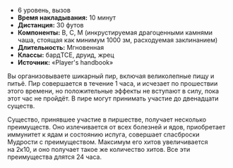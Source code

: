 -   6 уровень, вызов
-   **Время накладывания:** 10 минут
-   **Дистанция:** 30 футов
-   **Компоненты:** В, С, М (инкрустируемая драгоценными камнями чаша, стоящая как минимум 1000 зм, расходуемая заклинанием)
-   **Длительность:** Мгновенная
-   **Классы:** бардTCE, друид, жрец
-   **Источник:** «Player's handbook»

Вы организовываете шикарный пир, включая великолепные пищу и питьё. Пир совершается в течение 1 часа, и исчезает по прошествии этого времени, но положительные эффекты не вступают в силу, пока этот час не пройдёт. В пире могут принимать участие до двенадцати существ.

Существо, принявшее участие в пиршестве, получает несколько преимуществ. Оно излечивается от всех болезней и ядов, приобретает иммунитет к ядам и состоянию испуга, совершает спасброски Мудрости с преимуществом. Максимум его хитов увеличивается на 2к10, и оно получает такое же количество хитов. Все эти преимущества длятся 24 часа.